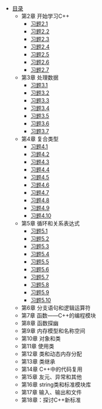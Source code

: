 * [目录](README.md)
    * 第2章 开始学习C++
        * [习题2.1](ch02/ex01.md)
        * [习题2.2](ch02/ex02.md)
        * [习题2.3](ch02/ex03.md)
        * [习题2.4](ch02/ex04.md)
        * [习题2.5](ch02/ex05.md)
        * [习题2.6](ch02/ex06.md)
        * [习题2.7](ch02/ex07.md)
    * 第3章 处理数据
        * [习题3.1](ch03/ex01.md)
        * [习题3.2](ch03/ex02.md)
        * [习题3.3](ch03/ex03.md)
        * [习题3.4](ch03/ex04.md)
        * [习题3.5](ch03/ex05.md)
        * [习题3.6](ch03/ex06.md)
        * [习题3.7](ch03/ex07.md)
    * 第4章 复合类型
        * [习题4.1](ch04/ex01.md)
        * [习题4.2](ch04/ex02.md)
        * [习题4.3](ch04/ex03.md)
        * [习题4.4](ch04/ex04.md)
        * [习题4.5](ch04/ex05.md)
        * [习题4.6](ch04/ex06.md)
        * [习题4.7](ch04/ex07.md)
        * [习题4.8](ch04/ex08.md)
        * [习题4.9](ch04/ex09.md)
        * [习题4.10](ch04/ex10.md)
    * 第5章 循环和关系表达式
        * [习题5.1](ch05/ex01.md)
        * [习题5.2](ch05/ex02.md)
        * [习题5.3](ch05/ex03.md)
        * [习题5.4](ch05/ex04.md)
        * [习题5.5](ch05/ex05.md)
        * [习题5.6](ch05/ex06.md)
        * [习题5.7](ch05/ex07.md)
        * [习题5.8](ch05/ex08.md)
        * [习题5.9](ch05/ex09.md)
        * [习题5.10](ch05/ex10.md)
    * 第6章 分支语句和逻辑运算符
    * 第7章 函数——C++的编程模块
    * 第8章 函数探幽
    * 第9章 内存模型和名称空间
    * 第10章 对象和类
    * 第11章 使用类
    * 第12章 类和动态内存分配
    * 第13章 类继承
    * 第14章 C++中的代码复用
    * 第15章 友元、异常和其他
    * 第16章 string类和标准模块库
    * 第17章 输入、输出和文件
    * 第18章：探讨C++新标准